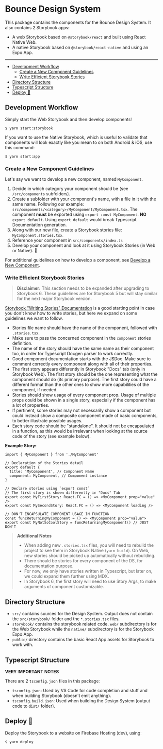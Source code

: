 # Bounce Design System

This package contains the components for the Bounce Design System. It also contains 2 Storybook apps:

- A web Storybook based on `@storybook/react` and built using React Native Web.
- A native Storybook based on `@storybook/react-native` and using an Expo App.

---

- [Development Workflow](#development-workflow)
  - [Create a New Component Guidelines](#create-a-new-component-guidelines)
  - [Write Efficient Storybook Stories](#write-efficient-storybook-stories)
- [Directory Structure](#directory-structure)
- [Typescript Structure](#typescript-structure)
- [Deploy :rocket:](#deploy-rocket)

## Development Workflow

Simply start the Web Storybook and then develop components!

```shell
$ yarn start:storybook
```

If you want to use the Native Storybook, which is useful to validate that components will look exactly like you mean to on both Android & iOS, use this command:

```shell
$ yarn start:app
```

### Create a New Component Guidelines

Let's say we want to develop a new component, named `MyComponent`.

1. Decide in which category your component should be (see `/src/components` subfolders).
2. Create a subfolder with your component's name, with a file in it with the same name. Following our example: `src/components/<category>/MyComponent/MyComponent.tsx`. The component **must** be exported using `export const MyComponent`. **NO** `export default`. Using `export default` would break Typescript Documentation generation.
3. Along with our new file, create a Storybook stories file: `MyComponent.stories.tsx`.
4. Reference your component in `src/components/index.ts`
5. Develop your component and look at it using Storybook Stories (in Web or Native). :rocket:

For additional guidelines on how to develop a component, see [Develop a New Component](/docs/mobile-app/Develop-a-New-Component).

### Write Efficient Storybook Stories

> **Disclaimer:** This section needs to be expanded after upgrading to Storybook 6. These guidelines are for Storybook 5 but will stay similar for the next major Storybook version.

[Storybook "Writing Stories" Documentation](https://storybook.js.org/docs/basics/writing-stories/) is a good starting point in case you don't know how to write stories, but here we expand on some guidelines we want to follow.

- Stories file name should have the name of the component, followed with `.stories.tsx`.
- Make sure to pass the concerned component in the `component` stories definition.
- The name of the story should have the same name as their component too, in order for Typescript Docgen parser to work correctly.
- Good component documentation starts with the JSDoc. Make sure to comment correctly every component along with all of their properties.
- The first story appears differently in Storybook "Docs" tab (only in Storybook Web). The first story should be the one representing what the component should do (its primary purpose). The first story could have a different format than the other ones to show more capabilities of the component, if needed.
- Stories should show usage of every component prop. Usage of multiple props could be shown in a single story, especially if the component has a lot of properties.
- If pertinent, some stories may not necessarily show a component but could instead show a composite component made of basic components, to better illustrate possible usages.
- Each story code should be "standalone". It should not be encapsulated in a function, as this would be irrelevant when looking at the source code of the story (see example below).

**Example Story:**

```tsx
import { MyComponent } from './MyComponent'

// Declaration of the Stories detail
export default {
  title: 'MyComponent', // Component Name
  component: MyComponent, // Component instance
}

// Declare stories using `export const`
// The first story is shown differently in "Docs" Tab
export const MyFirstStory: React.FC = () => <MyComponent prop="value" />
export const MySecondStory: React.FC = () => <MyComponent loading />

// DON'T ENCAPSULATE COMPONENT USAGE IN FUNCTION
const funcReturningMyComponent = () => <MyComponent prop="value">
export const MyNotSoCoolStory = funcReturningMyComponent() // JUST DON'T
```

> **Additional Notes**
>
> - When adding new `.stories.tsx` files, you will need to rebuild the project to see them in Storybook Native (`yarn build`). On Web, new stories should be picked up automatically without rebuilding.
> - There should be stories for every component of the DS, for documentation purpose.
> - For now, we only have stories written in Typescript, but later on, we could expand them further using MDX.
> - In Storybook 6, the first story will need to use Story Args, to make arguments of component customizable.

## Directory Structure

- `src/` contains sources for the Design System. Output does not contain the `src/storybook/` folder and the `*.stories.tsx` files.
- `storybook/` contains the storybook related code. `web/` subdirectory is for the Web Storybook while the `native/` subdirectory is for the Storybook Expo App.
- `public/` directory contains the basic React App assets for Storybook to work with.

## Typescript Structure

**VERY IMPORTANT NOTES**

There are 2 `tsconfig.json` files in this package:

- `tsconfig.json`: Used by VS Code for code completion and stuff and when building Storybook (doesn't emit anything).
- `tsconfig.build.json`: Used when building the Design System (output code to `dist/` folder).

## Deploy :rocket:

Deploy the Storybook to a website on Firebase Hosting (dev), using:

```shell
$ yarn deploy
```
